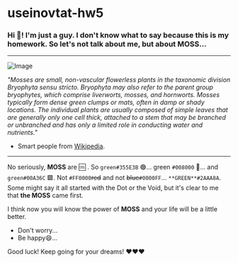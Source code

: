 # useinovtat-hw5
### Hi 🤝! I'm just a guy. I don't know what to say because this is my homework. So let's not talk about me, but about MOSS...

---

![Image](https://www.marthastewart.com/thmb/UlQvqPs9NqmFqHyW3ZHEZfWRH6A=/1500x0/filters:no_upscale():max_bytes(150000):strip_icc()/moss-lead-getty-0723-ae32a968a5b74afd85d65a6cd0cab3b8.jpg)

_"Mosses are small, non-vascular flowerless plants in the taxonomic division Bryophyta sensu stricto. Bryophyta may also refer to the parent group bryophytes, which comprise liverworts, mosses, and hornworts. Mosses typically form dense green clumps or mats, often in damp or shady locations. The individual plants are usually composed of simple leaves that are generally only one cell thick, attached to a stem that may be branched or unbranched and has only a limited role in conducting water and nutrients."_

- Smart people from [Wikipedia](https://en.wikipedia.org/wiki/Moss).

---

No seriously, **MOSS** are 🆒 . So `green#355E3B` 🟢... green `#008000` 💚... and `green#00A36C` 🟩. Not `#FF0000`~~red~~ and not ~~blue~~`#0000FF`... `**GREEN**#2AAA8A`. Some might say it all started with the Dot or the Void, but it's clear to me that **the MOSS** came first.
  
I think now you will know the power of **MOSS** and your life will be a little better.

- Don't worry...
- Be happy😄...

Good luck! Keep going for your dreams! ❤️❤️❤️

